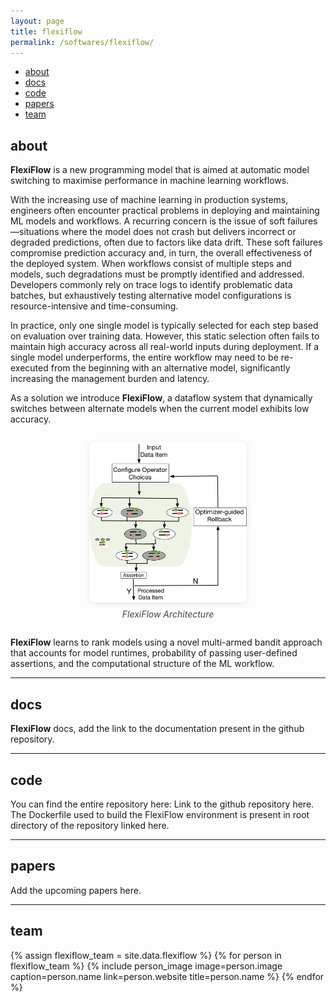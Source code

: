 ```yaml
---
layout: page
title: flexiflow
permalink: /softwares/flexiflow/
---
```



<!-- Navigation Bar -->
<div class="navbar">
    <div class="navbar-inner">
        <ul class="nav">
            <li><a href="#about">about</a></li>
            <li><a href="#docs">docs</a></li>
            <li><a href="#code">code</a></li>
            <li><a href="#papers">papers</a></li>
            <li><a href="#team">team</a></li>
        </ul>
    </div>
</div>


## about

**FlexiFlow** is a new programming model that is aimed at automatic model switching to maximise performance in machine learning workflows.

With the increasing use of machine learning in production systems, engineers often encounter practical problems in deploying and maintaining ML models and workflows.
A recurring concern is the issue of soft failures—situations where the model does not crash but delivers incorrect or degraded predictions, often due to factors like data drift.
These soft failures compromise prediction accuracy and, in turn, the overall effectiveness of the deployed system. When workflows consist of multiple steps and models, such degradations must be promptly identified and addressed. 
Developers commonly rely on trace logs to identify problematic data batches, but exhaustively testing alternative model configurations is resource-intensive and time-consuming.

In practice, only one single model is typically selected for each step based on evaluation over training data.
However, this static selection often fails to maintain high accuracy across all real-world inputs during deployment.
If a single model underperforms, the entire workflow may need to be re-executed from the beginning with an alternative model, significantly increasing the management burden and latency.

As a solution we introduce **FlexiFlow**, a dataflow system that dynamically switches between alternate models when the current model exhibits low accuracy. 

<div style="text-align:center; margin: 2em 0;">
  <img src="/images/softwares/FlexiFlow-Arch.png" alt="FlexiFlow Architecture Diagram" style="max-width:50%; height:auto; border-radius:8px; box-shadow:0 2px 8px rgba(0,0,0,0.1);">
  <div style="font-size:1em; color:#444; margin-top:0.5em; font-style:italic;">FlexiFlow Architecture</div>
</div>

**FlexiFlow** learns to rank models using a novel multi-armed bandit approach that accounts for model runtimes, probability of passing user-defined assertions, and the computational structure of the ML workflow. 

-------------

## docs

**FlexiFlow** docs, add the link to the documentation present in the github repository.

-------------

## code

You can find the entire repository here: Link to the github repository here.
The Dockerfile used to build the FlexiFlow environment is present in root directory of the repository linked here.

-------------

## papers

Add the upcoming papers here.

-------------

## team

<div class="flex-container people image-container">
{% assign flexiflow_team = site.data.flexiflow %}
{% for person in flexiflow_team %}
  {% include person_image image=person.image caption=person.name link=person.website title=person.name %}
{% endfor %}
</div>


